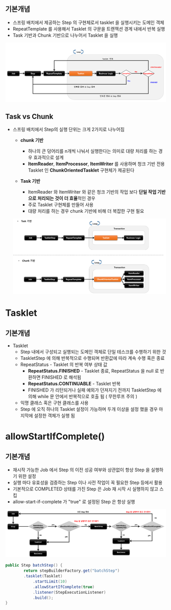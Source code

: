 ## 기본개념

- 스프링 배치에서 제공하는 Step 의 구현체로서 tasklet 을 실행시키는 도메인 객체
- RepeatTemplate 를 사용해서 Tasklet 의 구문을 트랜잭션 경계 내에서 반복 실행
- Task 기반과 Chunk 기반으로 나누어서 Tasklet 을 실행

![img_5.png](img_5.png)

## Task vs Chunk

- 스프링 배치에서 Step의 실행 단위는 크게 2가지로 나누어짐
  - **chunk 기반**
    - 하나의 큰 덩어리를 n개씩 나눠서 실행한다는 의미로 대량 처리를 하는 경우 효과적으로 설계
    - **ItemReader**, **ItemProcessor**, **ItemWriter** 를 사용하며 청크 기반 전용 Tasklet 인 **ChunkOrientedTasklet** 구현체가 제공된다
  

  - **Task 기반**
    - ItemReader 와 ItemWriter 와 같은 청크 기반의 작업 보다 **단일 작업 기반으로 처리되는 것이 더 효율**적인 경우
    - 주로 Tasklet 구현체를 만들어 사용
    - 대량 처리를 하는 경우 chunk 기반에 비해 더 복잡한 구현 필요
  
 
  ![img_3.png](img_3.png)
  

# Tasklet

## 기본개념

- Tasklet
  - Step 내에서 구성되고 실행되는 도메인 객체로 단일 테스크를 수행하기 위한 것
  - TaskletStep 에 의해 반복적으로 수행되며 반환값에 따라 계속 수행 혹은 종료
  - RepeatStatus - Tasklet 의 반복 여부 상태 값
    - **RepeatStatus.FINISHED** - Tasklet 종료, RepeatStatus 을 null 로 반환하면 FINISHED 로 해석됨
    - **RepeatStatus.CONTINUABLE** - Tasklet 반복
    - FINISHED 가 리턴되거나 실패 예외가 던져지기 전까지 TaskletStep 에 의해 while 문 안에서 반복적으로 호출 됨 ( 무한루프 주의 )
  - 익명 클래스 혹은 구현 클래스를 사용
  - Step 에 오직 하나의 Tasklet 설정이 가능하며 두개 이상을 설정 했을 경우 마지막에 설정한 객체가 실행 됨


# allowStartIfComplete()

## 기본개념

- 재시작 가능한 Job 에서 Step 의 이전 성공 여부와 상관없이 항상 Step 을 실행하기 위한 설정
- 실행 마다 유효성을 검증하는 Step 이나 사전 작업이 꼭 필요한 Step 등에서 활용
- 기본적으로 COMPLETED 상태를 가진 Step 은 Job 재 시작 시 실행하지 않고 스킵
- allow-start-if-complete 가 "true" 로 설정된 Step 은 항상 실행

![img_4.png](img_4.png)

```java
public Step batchStep() {
        return stepBuilderFactory.get("batchStep")
	    .tasklet(Tasklet)
            .startLimit(10)
            .allowStartIfComplete(true)
            .listener(StepExecutionListener)
            .build();
}
```

